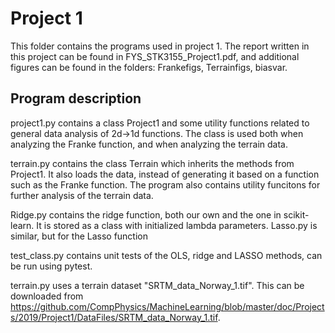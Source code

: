 # Project 1
This folder contains the programs used in project 1. The report written in this project can be found in FYS_STK3155_Project1.pdf, and additional figures can be found in the folders: Frankefigs, Terrainfigs, biasvar.

## Program description
project1.py contains a class Project1 and some utility functions related to general data analysis of 2d->1d functions. The class is used both when analyzing the Franke function, and when analyzing the terrain data.

terrain.py contains the class Terrain which inherits the methods from Project1. It also loads the data, instead of generating it based on a function such as the Franke function. The program also contains utility funcitons for further analysis of the terrain data.

Ridge.py contains the ridge function, both our own and the one in scikit-learn. It is stored as a class with initialized lambda parameters. Lasso.py is similar, but for the Lasso function

test_class.py contains unit tests of the OLS, ridge and LASSO methods, can be run using pytest.

terrain.py uses a terrain dataset "SRTM_data_Norway_1.tif". This can be downloaded from https://github.com/CompPhysics/MachineLearning/blob/master/doc/Projects/2019/Project1/DataFiles/SRTM_data_Norway_1.tif.
